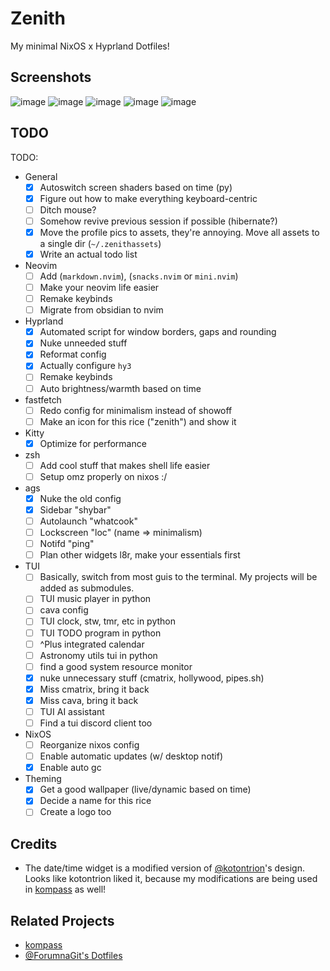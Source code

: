 # Zenith
My minimal NixOS x Hyprland Dotfiles!

## Screenshots
![image](https://github.com/user-attachments/assets/b41a34c8-5cdd-4028-9f82-e46f798d12b6)
![image](https://github.com/user-attachments/assets/326a0aeb-b415-46f6-b9c4-c76060aa4dac)
![image](https://github.com/user-attachments/assets/a58fba11-754d-449b-8573-3e4f5c7bfe15)
![image](https://github.com/user-attachments/assets/a2c05215-181b-410d-9aea-41fa08c5b810)
![image](https://github.com/user-attachments/assets/0672d157-04c3-4431-9db4-2f3a10fa3e33)

## TODO
TODO:
- General
    - [x] Autoswitch screen shaders based on time (py)
    - [x] Figure out how to make everything keyboard-centric
    - [ ] Ditch mouse?
    - [ ] Somehow revive previous session if possible (hibernate?)
    - [x] Move the profile pics to assets, they're annoying. Move all assets to a single dir (`~/.zenithassets`)
    - [x] Write an actual todo list
- Neovim
    - [ ] Add (`markdown.nvim`), (`snacks.nvim` or `mini.nvim`)
    - [ ] Make your neovim life easier
    - [ ] Remake keybinds
    - [ ] Migrate from obsidian to nvim
- Hyprland
    - [x] Automated script for window borders, gaps and rounding
    - [x] Nuke unneeded stuff 
    - [x] Reformat config
    - [x] Actually configure `hy3`
    - [ ] Remake keybinds
    - [ ] Auto brightness/warmth based on time
- fastfetch
    - [ ] Redo config for minimalism instead of showoff
    - [ ] Make an icon for this rice ("zenith") and show it
- Kitty
    - [x] Optimize for performance
- zsh
    - [ ] Add cool stuff that makes shell life easier
    - [ ] Setup omz properly on nixos :/
- ags
    - [x] Nuke the old config
    - [x] Sidebar "shybar"
    - [ ] Autolaunch "whatcook"
    - [ ] Lockscreen "loc" (name => minimalism)
    - [ ] Notifd "ping"
    - [ ] Plan other widgets l8r, make your essentials first
- TUI
    - [ ] Basically, switch from most guis to the terminal. My projects will be added as submodules.
    - [ ] TUI music player in python
    - [ ] cava config
    - [ ] TUI clock, stw, tmr, etc in python
    - [ ] TUI TODO program in python
    - [ ] ^Plus integrated calendar
    - [ ] Astronomy utils tui in python
    - [ ] find a good system resource monitor
    - [x] nuke unnecessary stuff (cmatrix, hollywood, pipes.sh)
    - [x] Miss cmatrix, bring it back
    - [x] Miss cava, bring it back
    - [ ] TUI AI assistant
    - [ ] Find a tui discord client too
- NixOS
    - [ ] Reorganize nixos config
    - [ ] Enable automatic updates (w/ desktop notif)
    - [x] Enable auto gc
- Theming
    - [x] Get a good wallpaper (live/dynamic based on time)
    - [x] Decide a name for this rice
    - [ ] Create a logo too

## Credits
- The date/time widget is a modified version of [@kotontrion](https://github.com/kotontrion)'s design. Looks like kotontrion liked it, because my modifications are being used in [kompass](https://github.com/kotontrion/kompass) as well!

## Related Projects
- [kompass](https://github.com/kotontrion/kompass)
- [@ForumnaGit's Dotfiles](https://github.com/FormunaGit/dotfiles)

